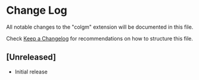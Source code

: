 # Change Log

All notable changes to the "colgm" extension will be documented in this file.

Check [Keep a Changelog](http://keepachangelog.com/) for recommendations on how to structure this file.

## [Unreleased]

- Initial release
